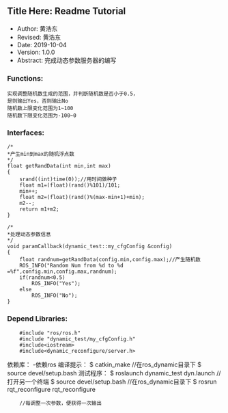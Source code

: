## Title Here: Readme Tutorial

- Author: 黄浩东
- Revised: 黄浩东
- Date: 2019-10-04
- Version: 1.0.0
- Abstract: 完成动态参数服务器的编写 

### Functions:
	实现调整随机数生成的范围，并判断随机数是否小于0.5，
	是则输出Yes，否则输出No
	随机数上限变化范围为1~100
	随机数下限变化范围为-100~0 
### Interfaces:
    /*
    *产生min到max的随机浮点数
    */ 
    float getRandData(int min,int max)
    {
	    srand((int)time(0));//用时间做种子 
	    float m1=(float)(rand()%101)/101;
	    min++;
	    float m2=(float)(rand()%(max-min+1)+min);
	    m2--;
	    return m1+m2;
    } 
    
    /*
	*处理动态参数信息
	*/ 
    void paramCallback(dynamic_test::my_cfgConfig &config)
    {
	    float randnum=getRandData(config.min,config.max);//产生随机数 
	    ROS_INFO("Random Num from %d to %d =%f",config.min,config.max,randnum);
	    if(randnum<0.5)
	        ROS_INFO("Yes");
	    else
	        ROS_INFO("No");
    }

### Depend Libraries:
        #include "ros/ros.h"
        #include "dynamic_test/my_cfgConfig.h"
        #include<iostream>
        #include<dynamic_reconfigure/server.h>

依赖库：
        -依赖ros
编译提示：
        $ catkin_make //在ros_dynamic目录下 
        $ source devel/setup.bash
测试程序：
        $ roslaunch dynamic_test dyn.launch
	//打开另一个终端
	$ source devel/setup.bash //在ros_dynamic目录下 
	$ rosrun rqt_reconfigure rqt_reconfigure

        //每调整一次参数，便获得一次输出

